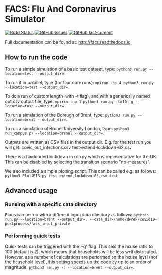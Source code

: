 # FACS: Flu And Coronavirus Simulator

[![Build Status](https://travis-ci.com/djgroen/facs.svg?branch=master)](https://travis-ci.com/djgroen/facs)
[![GitHub Issues](https://img.shields.io/github/issues/djgroen/facs.svg)](https://github.com/djgroen/facs/issues)
[![GitHub last-commit](https://img.shields.io/github/last-commit/djgroen/facs.svg)](https://github.com/djgroen/facs/commits/master)


Full documentation can be found at: http://facs.readthedocs.io

## How to run the code
To run a simple simulation of a basic test dataset, type:
`python3 run.py --location=test --output_dir=.`

To run it in parallel, type (for four core runs):
`mpirun -np 4 python3 run.py --location=test --output_dir=.`

To do a run of custom length (with -t flag), and with a generically named out.csv output file, type:
`mpirun -np 1 python3 run.py -t=10 -g --location=test --output_dir=.`

To run a simulation of the Borough of Brent, type:
`python3 run.py --location=brent --output_dir=.`

To run a simulation of Brunel University London, type:
`python3 run_campus.py --location=brunel --output_dir=.`

Outputs are written as CSV files in the output\_dir. E.g. for the test run you will get:
covid\_out\_infections.csv
test-extend-lockdown-62.csv

There is a hardcoded lockdown in run.py which is representative for the UK. This can be disabled by selecting the transition scenario "no-measures".

We also included a simple plotting script. This can be called e.g. as follows:
`python3 PlotSEIR.py test-extend-lockdown-62.csv test`

## Advanced usage

### Running with a specific data directory
Flacs can be run with a different input data directory as follows:
`python3 run.py --location=brent --output_dir=. --data_dir=/home/derek/covid19-postprocess/facs_input_private`

### Performing quick tests
Quick tests can be triggered with the '-q' flag. This sets the house ratio to 100 (default is 2), which means that households will be less well distributed.
However, as a number of calculations are performed on the house level (not the household level), this setting speeds up the code by up to an order of magnitude.
`python3 run.py -q --location=brent --output_dir=.`

